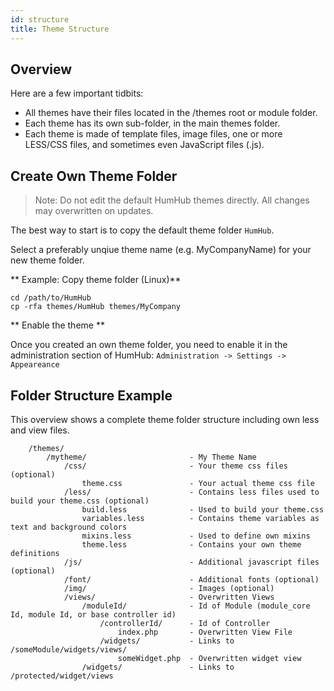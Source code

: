 ```yaml
---
id: structure
title: Theme Structure
---
```


## Overview

Here are a few important tidbits:
- All themes have their files located in the /themes root or module folder.
- Each theme has its own sub-folder, in the main themes folder.
- Each theme is made of template files, image files, one or more LESS/CSS files, and sometimes even JavaScript files (.js).

## Create Own Theme Folder

> Note: Do not edit the default HumHub themes directly. All changes may overwritten on updates.

The best way to start is to copy the default theme folder `HumHub`.

Select a preferably unqiue theme name (e.g. MyCompanyName) for your new theme folder.

** Example: Copy theme folder (Linux)**

```
cd /path/to/HumHub
cp -rfa themes/HumHub themes/MyCompany
```

** Enable the theme **

Once you created an own theme folder, you need to enable it in the administration section of HumHub: 
`Administration -> Settings -> Appeareance` 


## Folder Structure Example

This overview shows a complete theme folder structure including own less and view files.

```
    /themes/
        /mytheme/                       - My Theme Name
            /css/                       - Your theme css files (optional)
                theme.css               - Your actual theme css file
            /less/                      - Contains less files used to build your theme.css (optional)
                build.less              - Used to build your theme.css
                variables.less          - Contains theme variables as text and background colors
                mixins.less             - Used to define own mixins
                theme.less              - Contains your own theme definitions
            /js/                        - Additional javascript files (optional)
            /font/                      - Additional fonts (optional)
            /img/                       - Images (optional)         
            /views/                     - Overwritten Views
                /moduleId/              - Id of Module (module_core Id, module Id, or base controller id)
                    /controllerId/      - Id of Controller
                        index.php       - Overwritten View File
                    /widgets/           - Links to /someModule/widgets/views/
                        someWidget.php  - Overwritten widget view
                /widgets/               - Links to /protected/widget/views
```